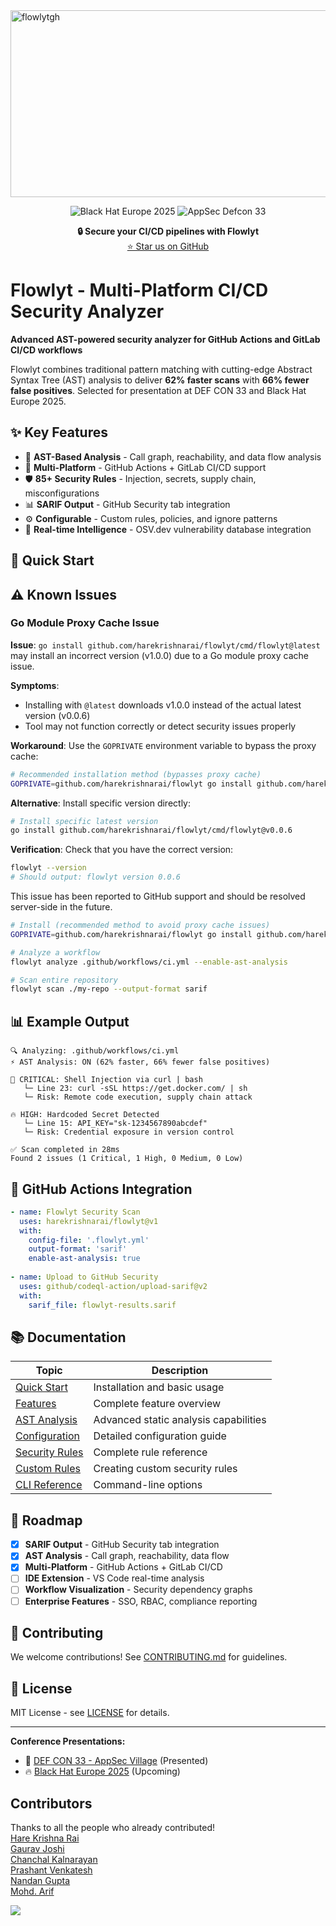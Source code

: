 <img width="945" height="299" alt="flowlytgh" src="https://github.com/user-attachments/assets/a994d9b6-be4c-41d0-a3e8-adda9d72caaa" />

<div align="center">

<!-- Conference Recognition -->
![Black Hat Europe 2025](https://img.shields.io/badge/UPCOMING-Black%20Hat%20EU%202025-000000?style=for-the-badge&logo=blackhat&logoColor=white)
![AppSec Defcon 33](https://img.shields.io/badge/PRESENTED-AppSec%20Village%20DEFCON%2033-6c5ce7?style=for-the-badge&logo=security&logoColor=white)

  <strong>🔒 Secure your CI/CD pipelines with Flowlyt</strong>
  <br>
  <a href="https://github.com/harekrishnarai/flowlyt">⭐ Star us on GitHub</a>
</div>

# Flowlyt - Multi-Platform CI/CD Security Analyzer

**Advanced AST-powered security analyzer for GitHub Actions and GitLab CI/CD workflows**

Flowlyt combines traditional pattern matching with cutting-edge Abstract Syntax Tree (AST) analysis to deliver **62% faster scans** with **66% fewer false positives**. Selected for presentation at DEF CON 33 and Black Hat Europe 2025.

## ✨ Key Features

- 🎯 **AST-Based Analysis** - Call graph, reachability, and data flow analysis
- 🚀 **Multi-Platform** - GitHub Actions + GitLab CI/CD support  
- 🛡️ **85+ Security Rules** - Injection, secrets, supply chain, misconfigurations
- 📊 **SARIF Output** - GitHub Security tab integration
- ⚙️ **Configurable** - Custom rules, policies, and ignore patterns
- 🔄 **Real-time Intelligence** - OSV.dev vulnerability database integration

## 🚀 Quick Start


## ⚠️ Known Issues

### Go Module Proxy Cache Issue

**Issue**: `go install github.com/harekrishnarai/flowlyt/cmd/flowlyt@latest` may install an incorrect version (v1.0.0) due to a Go module proxy cache issue.

**Symptoms**:
- Installing with `@latest` downloads v1.0.0 instead of the actual latest version (v0.0.6)
- Tool may not function correctly or detect security issues properly

**Workaround**: Use the `GOPRIVATE` environment variable to bypass the proxy cache:

```bash
# Recommended installation method (bypasses proxy cache)
GOPRIVATE=github.com/harekrishnarai/flowlyt go install github.com/harekrishnarai/flowlyt/cmd/flowlyt@latest
```

**Alternative**: Install specific version directly:
```bash
# Install specific latest version
go install github.com/harekrishnarai/flowlyt/cmd/flowlyt@v0.0.6
```

**Verification**: Check that you have the correct version:
```bash
flowlyt --version
# Should output: flowlyt version 0.0.6
```

This issue has been reported to GitHub support and should be resolved server-side in the future.


```bash
# Install (recommended method to avoid proxy cache issues)
GOPRIVATE=github.com/harekrishnarai/flowlyt go install github.com/harekrishnarai/flowlyt/cmd/flowlyt@latest

# Analyze a workflow
flowlyt analyze .github/workflows/ci.yml --enable-ast-analysis

# Scan entire repository  
flowlyt scan ./my-repo --output-format sarif
```

## 📊 Example Output

```
🔍 Analyzing: .github/workflows/ci.yml
⚡ AST Analysis: ON (62% faster, 66% fewer false positives)

🚨 CRITICAL: Shell Injection via curl | bash
   └─ Line 23: curl -sSL https://get.docker.com/ | sh
   └─ Risk: Remote code execution, supply chain attack
   
🔥 HIGH: Hardcoded Secret Detected  
   └─ Line 15: API_KEY="sk-1234567890abcdef"
   └─ Risk: Credential exposure in version control

✅ Scan completed in 28ms
Found 2 issues (1 Critical, 1 High, 0 Medium, 0 Low)
```

## 🔧 GitHub Actions Integration

```yaml
- name: Flowlyt Security Scan
  uses: harekrishnarai/flowlyt@v1
  with:
    config-file: '.flowlyt.yml'
    output-format: 'sarif'
    enable-ast-analysis: true
    
- name: Upload to GitHub Security
  uses: github/codeql-action/upload-sarif@v2
  with:
    sarif_file: flowlyt-results.sarif
```

## 📚 Documentation

| Topic | Description |
|-------|-------------|
| [Quick Start](docs/quick-start.md) | Installation and basic usage |
| [Features](docs/features.md) | Complete feature overview |
| [AST Analysis](docs/ast-analysis.md) | Advanced static analysis capabilities |
| [Configuration](docs/configuration.md) | Detailed configuration guide |
| [Security Rules](docs/security-rules.md) | Complete rule reference |
| [Custom Rules](docs/custom-rules.md) | Creating custom security rules |
| [CLI Reference](docs/cli-reference.md) | Command-line options |

## 🚀 Roadmap

- [x] **SARIF Output** - GitHub Security tab integration
- [x] **AST Analysis** - Call graph, reachability, data flow
- [x] **Multi-Platform** - GitHub Actions + GitLab CI/CD
- [ ] **IDE Extension** - VS Code real-time analysis
- [ ] **Workflow Visualization** - Security dependency graphs
- [ ] **Enterprise Features** - SSO, RBAC, compliance reporting

## 🤝 Contributing

We welcome contributions! See [CONTRIBUTING.md](CONTRIBUTING.md) for guidelines.

## 📄 License

MIT License - see [LICENSE](LICENSE) for details.

---

**Conference Presentations:**
- 🎯 [DEF CON 33 - AppSec Village](https://defcon.org) (Presented)
- 🔥 [Black Hat Europe 2025](https://blackhat.com) (Upcoming)

## Contributors
Thanks to all the people who already contributed!   
[Hare Krishna Rai](https://www.linkedin.com/in/harekrishnarai/)  
[Gaurav Joshi](https://www.linkedin.com/in/gauravjoshii/)  
[Chanchal Kalnarayan](https://www.linkedin.com/in/ckalnarayan)  
[Prashant Venkatesh](https://www.linkedin.com/in/prashant-venkatesh-99018999/)    
[Nandan Gupta](https://www.linkedin.com/in/nandan-gupta-698aa11b)  
[Mohd. Arif](https://www.linkedin.com/in/mohd--arif/)  

<a href="https://github.com/harekrishnarai/flowlyt/graphs/contributors">
  <img src="https://contrib.rocks/image?repo=harekrishnarai/flowlyt" />
</a>
